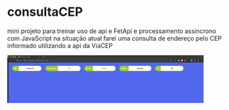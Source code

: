 # consultaCEP

mini projeto para treinar uso de api e FetApi e processamento assincrono com JavaScript
na situação atual farei uma consulta de endereço pelo CEP informado utilizando a api da ViaCEP

<img width="90%" aling="center" src="https://raw.githubusercontent.com/blmarquess/consultaCEP/main/Screenshot.png" />